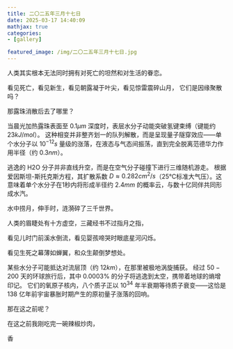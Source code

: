 ```yaml
---
title: 二〇二五年三月十七日
date: 2025-03-17 14:40:09
mathjax: true
categories:
- [gallery]

featured_image: /img/二〇二五年三月十七日.jpg
---
```


人类其实根本无法同时拥有对死亡的坦然和对生活的眷恋。

看见死亡，看见新生，看见朝露凝于叶尖，看见惊雷震碎山月，
它们是因缘聚散吗？

那露珠消散后去了哪里？

当晨光加热露珠表面至 $0.1μm$ 深度时，表层水分子动能突破氢键束缚（键能约 $23 kJ/mol$）。
这种相变并非整齐划一的队列解散，而是呈现量子隧穿效应——单个水分子以 $10^{-12}s$ 量级的涨落，在液态与气态间振荡，直到完全脱离范德华力作用半径（约 $0.3 nm$）。

逃逸的 H2O 分子并非直线升空，而是在空气分子碰撞下进行三维随机游走。
根据爱因斯坦-斯托克斯方程，其扩散系数 $D \approx 0.282 cm^2/s$（25℃标准大气压）。这意味着单个水分子在1秒内将形成半径约 $2.4 mm$ 的概率云，与数十亿同伴共同形成水汽。

水中捞月，伸手时，涟漪碎了三千世界。

人类的眉睫处有十方虚空，三藏经书不过指月之指，

看见儿时门前溪水倒流，看见婴孩啼哭时眼底星河闪烁。

看见生死之幕薄如蝉翼，和众生颠倒梦想处。

某些水分子可能抵达对流层顶（约 $12 km$），在那里被极地涡旋捕获。
经过 $50-200$ 天的环球旅行后，其中 $0.0003\%$ 的分子将逃逸到太空，携带着地球的熵增印记。
它们的氧原子核内，八个质子正以 $10^{34}$ 年半衰期等待质子衰变——这恰是 $138$ 亿年前宇宙暴胀时期产生的原初量子涨落的回响。

那在这之前呢？

在这之前我刚吃完一碗辣椒炒肉，

香
